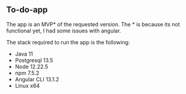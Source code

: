 ## To-do-app

The app is an MVP* of the requested version. The * is because its not functional yet, I had some issues with angular. 

The stack required to run the app is the following:
* Java 11 
* Postgresql 13.5
* Node 12.22.5
* npm 7.5.2
* Angular CLI 13.1.2
* Linux x64


